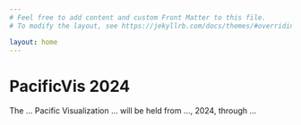 ```yaml
---
# Feel free to add content and custom Front Matter to this file.
# To modify the layout, see https://jekyllrb.com/docs/themes/#overriding-theme-defaults

layout: home
---
```


# PacificVis 2024

The ... Pacific Visualization ... will be held from ..., 2024, through ...
